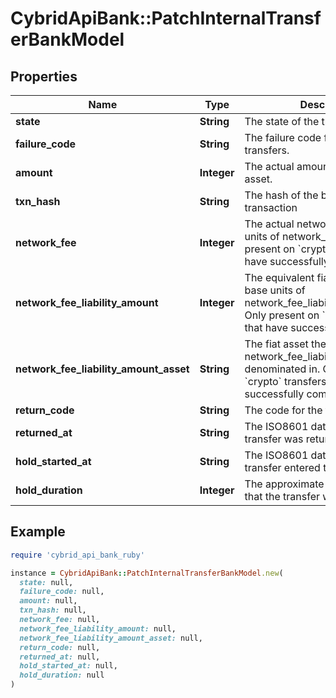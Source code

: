 # CybridApiBank::PatchInternalTransferBankModel

## Properties

| Name | Type | Description | Notes |
| ---- | ---- | ----------- | ----- |
| **state** | **String** | The state of the transfer. | [optional] |
| **failure_code** | **String** | The failure code for failed transfers. | [optional] |
| **amount** | **Integer** | The actual amount in base units of asset. | [optional] |
| **txn_hash** | **String** | The hash of the blockchain transaction | [optional] |
| **network_fee** | **Integer** | The actual network fee in base units of network_fee_asset. Only present on &#x60;crypto&#x60; transfers that have successfully completed. | [optional] |
| **network_fee_liability_amount** | **Integer** | The equivalent fiat network fee in base units of network_fee_liability_amount_asset. Only present on &#x60;crypto&#x60; transfers that have successfully completed. | [optional] |
| **network_fee_liability_amount_asset** | **String** | The fiat asset the network_fee_liability_amount is denominated in. Only present on &#x60;crypto&#x60; transfers that have successfully completed. | [optional] |
| **return_code** | **String** | The code for the transfer return. | [optional] |
| **returned_at** | **String** | The ISO8601 datetime when the transfer was returned. | [optional] |
| **hold_started_at** | **String** | The ISO8601 datetime when the transfer entered the hold state. | [optional] |
| **hold_duration** | **Integer** | The approximate time (in seconds) that the transfer will be held for. | [optional] |

## Example

```ruby
require 'cybrid_api_bank_ruby'

instance = CybridApiBank::PatchInternalTransferBankModel.new(
  state: null,
  failure_code: null,
  amount: null,
  txn_hash: null,
  network_fee: null,
  network_fee_liability_amount: null,
  network_fee_liability_amount_asset: null,
  return_code: null,
  returned_at: null,
  hold_started_at: null,
  hold_duration: null
)
```

